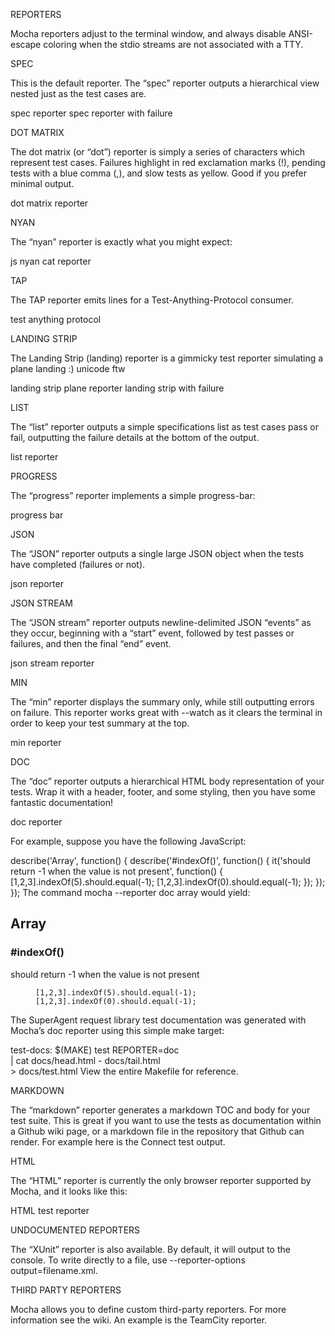 REPORTERS

Mocha reporters adjust to the terminal window, and always disable ANSI-escape coloring when the stdio streams are not associated with a TTY.

SPEC

This is the default reporter. The “spec” reporter outputs a hierarchical view nested just as the test cases are.

spec reporter spec reporter with failure

DOT MATRIX

The dot matrix (or “dot”) reporter is simply a series of characters which represent test cases. Failures highlight in red exclamation marks (!), pending tests with a blue comma (,), and slow tests as yellow. Good if you prefer minimal output.

dot matrix reporter

NYAN

The “nyan” reporter is exactly what you might expect:

js nyan cat reporter

TAP

The TAP reporter emits lines for a Test-Anything-Protocol consumer.

test anything protocol

LANDING STRIP

The Landing Strip (landing) reporter is a gimmicky test reporter simulating a plane landing :) unicode ftw

landing strip plane reporter landing strip with failure

LIST

The “list” reporter outputs a simple specifications list as test cases pass or fail, outputting the failure details at the bottom of the output.

list reporter

PROGRESS

The “progress” reporter implements a simple progress-bar:

progress bar

JSON

The “JSON” reporter outputs a single large JSON object when the tests have completed (failures or not).

json reporter

JSON STREAM

The “JSON stream” reporter outputs newline-delimited JSON “events” as they occur, beginning with a “start” event, followed by test passes or failures, and then the final “end” event.

json stream reporter

MIN

The “min” reporter displays the summary only, while still outputting errors on failure. This reporter works great with --watch as it clears the terminal in order to keep your test summary at the top.

min reporter

DOC

The “doc” reporter outputs a hierarchical HTML body representation of your tests. Wrap it with a header, footer, and some styling, then you have some fantastic documentation!

doc reporter

For example, suppose you have the following JavaScript:

describe('Array', function() {
  describe('#indexOf()', function() {
    it('should return -1 when the value is not present', function() {
      [1,2,3].indexOf(5).should.equal(-1);
      [1,2,3].indexOf(0).should.equal(-1);
    });
  });
});
The command mocha --reporter doc array would yield:

<section class="suite">
  <h1>Array</h1>
  <dl>
    <section class="suite">
      <h1>#indexOf()</h1>
      <dl>
      <dt>should return -1 when the value is not present</dt>
      <dd><pre><code>[1,2,3].indexOf(5).should.equal(-1);
[1,2,3].indexOf(0).should.equal(-1);</code></pre></dd>
      </dl>
    </section>
  </dl>
</section>
The SuperAgent request library test documentation was generated with Mocha’s doc reporter using this simple make target:

test-docs:
	$(MAKE) test REPORTER=doc \
		| cat docs/head.html - docs/tail.html \
		> docs/test.html
View the entire Makefile for reference.

MARKDOWN

The “markdown” reporter generates a markdown TOC and body for your test suite. This is great if you want to use the tests as documentation within a Github wiki page, or a markdown file in the repository that Github can render. For example here is the Connect test output.

HTML

The “HTML” reporter is currently the only browser reporter supported by Mocha, and it looks like this:

HTML test reporter

UNDOCUMENTED REPORTERS

The “XUnit” reporter is also available. By default, it will output to the console. To write directly to a file, use --reporter-options output=filename.xml.

THIRD PARTY REPORTERS

Mocha allows you to define custom third-party reporters. For more information see the wiki. An example is the TeamCity reporter.